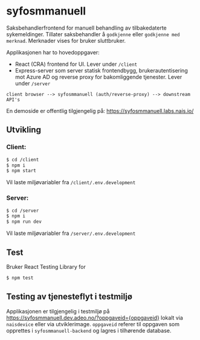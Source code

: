 # syfosmmanuell

Saksbehandlerfrontend for manuell behandling av tilbakedaterte sykemeldinger. Tillater saksbehandler å `godkjenne` eller `godkjenne med merknad`. Merknader vises for bruker sluttbruker.

Applikasjonen har to hovedoppgaver:
- React (CRA) frontend for UI. Lever under `/client`
- Express-server som server statisk frontendbygg, brukerautentisering mot Azure AD og reverse proxy for bakomliggende tjenester. Lever under `/server`

`client browser --> syfosmmanuell (auth/reverse-proxy) --> downstream API's`

En demoside er offentlig tilgjengelig på: https://syfosmmanuell.labs.nais.io/


## Utvikling
### Client:
```bash
$ cd /client
$ npm i
$ npm start
```
Vil laste miljøvariabler fra `/client/.env.development`

### Server:
```bash
$ cd /server
$ npm i
$ npm run dev
```
Vil laste miljøvariabler fra `/server/.env.development`

## Test
Bruker React Testing Library for
```bash
$ npm test
```

## Testing av tjenesteflyt i testmiljø
Applikasjonen er tilgjengelig i testmiljø på https://syfosmmanuell.dev.adeo.no/?oppgaveid={oppgaveid} lokalt via `naisdevice` eller via utviklerimage. `oppgaveid` referer til oppgaven som opprettes i `syfosmmanuell-backend` og lagres i tilhørende database.
